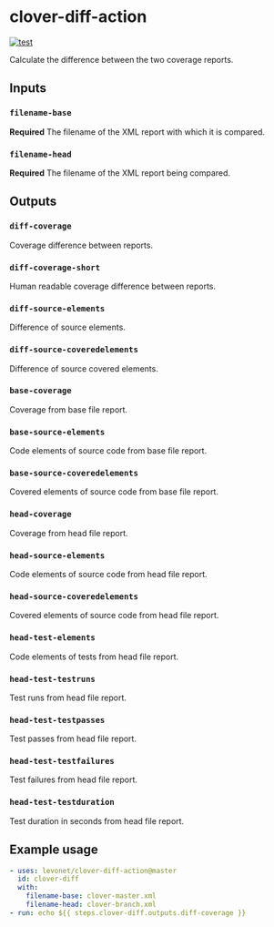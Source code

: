# clover-diff-action
[![test](https://github.com/levonet/clover-diff-action/actions/workflows/test.yml/badge.svg)](https://github.com/levonet/clover-diff-action/actions/workflows/test.yml)

Calculate the difference between the two coverage reports.

## Inputs

### `filename-base`

**Required** The filename of the XML report with which it is compared.

### `filename-head`

**Required** The filename of the XML report being compared.

## Outputs

### `diff-coverage`

Coverage difference between reports.

### `diff-coverage-short`

Human readable coverage difference between reports.

### `diff-source-elements`

Difference of source elements.

### `diff-source-coveredelements`

Difference of source covered elements.

### `base-coverage`

Coverage from base file report.

### `base-source-elements`

Code elements of source code from base file report.

### `base-source-coveredelements`

Covered elements of source code from base file report.

### `head-coverage`

Coverage from head file report.

### `head-source-elements`

Code elements of source code from head file report.

### `head-source-coveredelements`

Covered elements of source code from head file report.

### `head-test-elements`

Code elements of tests from head file report.

### `head-test-testruns`

Test runs from head file report.

### `head-test-testpasses`

Test passes from head file report.

### `head-test-testfailures`

Test failures from head file report.

### `head-test-testduration`

Test duration in seconds from head file report.

## Example usage

```yaml
- uses: levonet/clover-diff-action@master
  id: clover-diff
  with:
    filename-base: clover-master.xml
    filename-head: clover-branch.xml
- run: echo ${{ steps.clover-diff.outputs.diff-coverage }}
```
